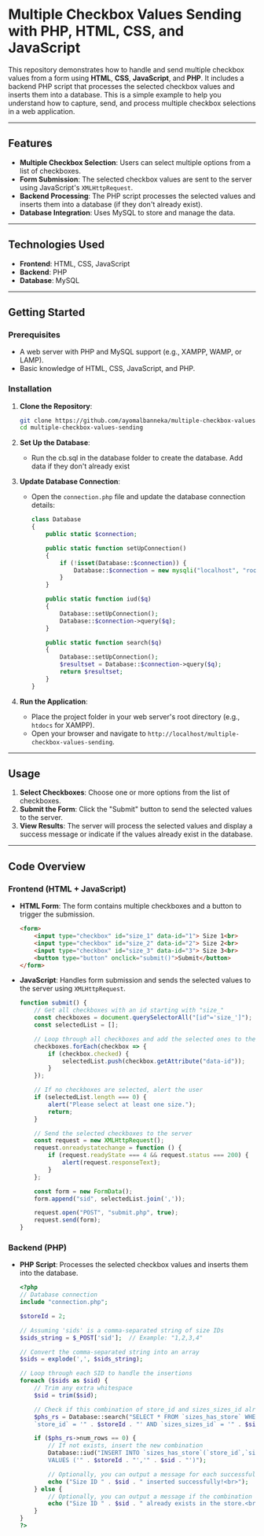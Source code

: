 # Multiple Checkbox Values Sending with PHP, HTML, CSS, and JavaScript

This repository demonstrates how to handle and send multiple checkbox values from a form using **HTML**, **CSS**, **JavaScript**, and **PHP**. It includes a backend PHP script that processes the selected checkbox values and inserts them into a database. This is a simple example to help you understand how to capture, send, and process multiple checkbox selections in a web application.

---

## Features

- **Multiple Checkbox Selection**: Users can select multiple options from a list of checkboxes.
- **Form Submission**: The selected checkbox values are sent to the server using JavaScript's `XMLHttpRequest`.
- **Backend Processing**: The PHP script processes the selected values and inserts them into a database (if they don't already exist).
- **Database Integration**: Uses MySQL to store and manage the data.

---

## Technologies Used

- **Frontend**: HTML, CSS, JavaScript
- **Backend**: PHP
- **Database**: MySQL

---

## Getting Started

### Prerequisites

- A web server with PHP and MySQL support (e.g., XAMPP, WAMP, or LAMP).
- Basic knowledge of HTML, CSS, JavaScript, and PHP.

### Installation

1. **Clone the Repository**:
   ```bash
   git clone https://github.com/ayomalbanneka/multiple-checkbox-values-sending.git
   cd multiple-checkbox-values-sending
   ```

2. **Set Up the Database**:
   - Run the cb.sql in the database folder to create the database. Add data if they don't already exist  
    

3. **Update Database Connection**:
   - Open the `connection.php` file and update the database connection details:
     ```php
     class Database
     {
         public static $connection;

         public static function setUpConnection()
         {
             if (!isset(Database::$connection)) {
                 Database::$connection = new mysqli("localhost", "root", "your_database_password", "your_database_name", port_number);
             }
         }

         public static function iud($q)
         {
             Database::setUpConnection();
             Database::$connection->query($q);
         }

         public static function search($q)
         {
             Database::setUpConnection();
             $resultset = Database::$connection->query($q);
             return $resultset;
         }
     }
     ```

4. **Run the Application**:
   - Place the project folder in your web server's root directory (e.g., `htdocs` for XAMPP).
   - Open your browser and navigate to `http://localhost/multiple-checkbox-values-sending`.

---

## Usage

1. **Select Checkboxes**: Choose one or more options from the list of checkboxes.
2. **Submit the Form**: Click the "Submit" button to send the selected values to the server.
3. **View Results**: The server will process the selected values and display a success message or indicate if the values already exist in the database.

---

## Code Overview

### Frontend (HTML + JavaScript)

- **HTML Form**: The form contains multiple checkboxes and a button to trigger the submission.
  ```html
  <form>
      <input type="checkbox" id="size_1" data-id="1"> Size 1<br>
      <input type="checkbox" id="size_2" data-id="2"> Size 2<br>
      <input type="checkbox" id="size_3" data-id="3"> Size 3<br>
      <button type="button" onclick="submit()">Submit</button>
  </form>
  ```

- **JavaScript**: Handles form submission and sends the selected values to the server using `XMLHttpRequest`.
  ```javascript
  function submit() {
      // Get all checkboxes with an id starting with "size_"
      const checkboxes = document.querySelectorAll("[id^='size_']");
      const selectedList = [];

      // Loop through all checkboxes and add the selected ones to the list
      checkboxes.forEach(checkbox => {
          if (checkbox.checked) {
              selectedList.push(checkbox.getAttribute("data-id"));
          }
      });

      // If no checkboxes are selected, alert the user
      if (selectedList.length === 0) {
          alert("Please select at least one size.");
          return;
      }

      // Send the selected checkboxes to the server
      const request = new XMLHttpRequest();
      request.onreadystatechange = function () {
          if (request.readyState === 4 && request.status === 200) {
              alert(request.responseText);
          }
      };

      const form = new FormData();
      form.append("sid", selectedList.join(','));

      request.open("POST", "submit.php", true);
      request.send(form);
  }
  ```

### Backend (PHP)

- **PHP Script**: Processes the selected checkbox values and inserts them into the database.
  ```php
  <?php
  // Database connection
  include "connection.php";

  $storeId = 2;

  // Assuming 'sids' is a comma-separated string of size IDs
  $sids_string = $_POST['sid'];  // Example: "1,2,3,4"

  // Convert the comma-separated string into an array
  $sids = explode(',', $sids_string);

  // Loop through each SID to handle the insertions
  foreach ($sids as $sid) {
      // Trim any extra whitespace
      $sid = trim($sid);

      // Check if this combination of store_id and sizes_sizes_id already exists
      $phs_rs = Database::search("SELECT * FROM `sizes_has_store` WHERE 
      `store_id` = '" . $storeId . "' AND `sizes_sizes_id` = '" . $sid . "'");

      if ($phs_rs->num_rows == 0) {
          // If not exists, insert the new combination
          Database::iud("INSERT INTO `sizes_has_store`(`store_id`,`sizes_sizes_id`) 
          VALUES ('" . $storeId . "','" . $sid . "')");

          // Optionally, you can output a message for each successful insertion
          echo ("Size ID " . $sid . " inserted successfully!<br>");
      } else {
          // Optionally, you can output a message if the combination already exists
          echo ("Size ID " . $sid . " already exists in the store.<br>");
      }
  }
  ?>
  ```
